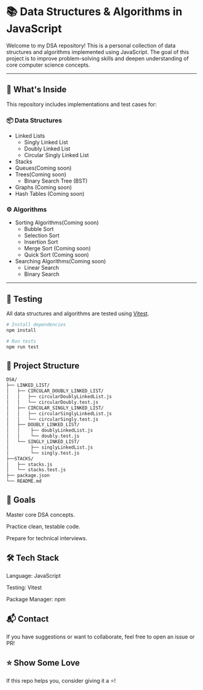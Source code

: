 # 📚 Data Structures & Algorithms in JavaScript 

Welcome to my DSA repository! This is a personal collection of data structures and algorithms implemented using JavaScript. The goal of this project is to improve problem-solving skills and deepen understanding of core computer science concepts.

---

## 🧠 What's Inside

This repository includes implementations and test cases for:

### 📦 Data Structures
- Linked Lists
  - Singly Linked List
  - Doubly Linked List
  - Circular Singly Linked List
- Stacks
- Queues(Coming soon)
- Trees(Coming soon)
  - Binary Search Tree (BST)
- Graphs (Coming soon)
- Hash Tables (Coming soon)

### ⚙️ Algorithms
- Sorting Algorithms(Coming soon)
  - Bubble Sort
  - Selection Sort
  - Insertion Sort
  - Merge Sort (Coming soon)
  - Quick Sort (Coming soon)
- Searching Algorithms(Coming soon)
  - Linear Search
  - Binary Search

---

## 🧪 Testing

All data structures and algorithms are tested using [Vitest](https://vitest.dev/).

```bash
# Install dependencies
npm install

# Run tests
npm run test
```

## 📁 Project Structure

```bash
DSA/
├── LINKED_LIST/
│   ├── CIRCULAR_DOUBLY_LINKED_LIST/
│   │   ├── circularDoublyLinkedList.js
│   │   └── circularDoubly.test.js
│   ├── CIRCULAR_SINGLY_LINKED_LIST/
│   │   ├── circularSinglyLinkedList.js
│   │   └── circularSingly.test.js
│   ├── DOUBLY_LINKED_LIST/
│   │    ├── doublyLinkedList.js
│   │    └── doubly.test.js
│   └── SINGLY_LINKED_LIST/
│        ├── singlyLinkedList.js
│        └── singly.test.js
├──STACKS/
│   ├── stacks.js
│   └── stacks.test.js
├── package.json
└── README.md
```

## 🎯 Goals
Master core DSA concepts.

Practice clean, testable code.

Prepare for technical interviews.

## 🛠️ Tech Stack
Language: JavaScript

Testing: Vitest

Package Manager: npm

## 📬 Contact
If you have suggestions or want to collaborate, feel free to open an issue or PR!

## ⭐️ Show Some Love
If this repo helps you, consider giving it a ⭐️!
